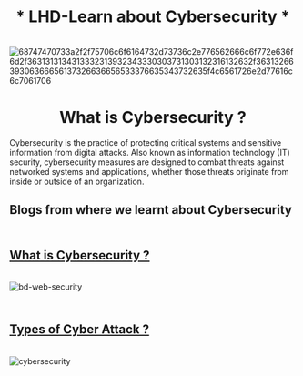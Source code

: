 <h1 align ="center">* LHD-Learn about Cybersecurity *</h1>


<br />![68747470733a2f2f75706c6f6164732d73736c2e776562666c6f772e636f6d2f3631313134313332313932343330303731303132316132632f3631326639306366656137326636656533376635343732635f4c6561726e2d77616c6c7061706](https://user-images.githubusercontent.com/86939391/137496777-48fed249-6e02-46c8-8540-00b38cfddddc.jpg)

<h1 align ="center">  What is Cybersecurity ?</h1>

Cybersecurity is the practice of protecting critical systems and sensitive information from digital attacks. Also known as information technology (IT) security, cybersecurity measures are designed to combat threats against networked systems and applications, whether those threats originate from inside or outside of an organization.  

## Blogs from where we learnt about Cybersecurity 
## <br /> [What is Cybersecurity ?](https://www.ibm.com/topics/cybersecurity)
<br />![bd-web-security](https://user-images.githubusercontent.com/86939391/137580034-a82d902f-92e2-4cb4-b601-73bf45beef9e.gif)

## <br /> [Types of Cyber Attack ?](https://builtin.com/cybersecurity)
<br />![cybersecurity](https://user-images.githubusercontent.com/86939391/137580312-76e91cf6-a529-4673-8b86-d559d67fdd7f.jpg)

